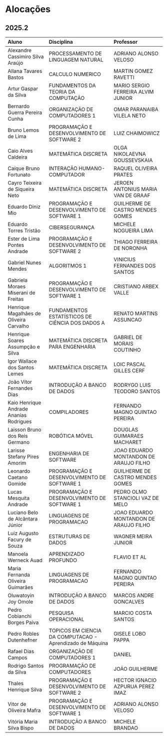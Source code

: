 # Alocações

## 2025.2

| Aluno                                   | Disciplina                                                | Professor                              |
| :-------------------------------------- | :-------------------------------------------------------- | :------------------------------------- |
| Alexandre Cassimiro Silva Araújo        | PROCESSAMENTO DE LINGUAGEM NATURAL                        | ADRIANO ALONSO VELOSO                  |
| Allana Tavares Bastos                   | CALCULO NUMERICO                                          | MARTIN GOMEZ RAVETTI                   |
| Artur Gaspar da Silva                   | FUNDAMENTOS DA TEORIA DA COMPUTAÇÃO                       | MARIO SERGIO FERREIRA ALVIM JUNIOR     |
| Bernardo Guerra Pereira Cunha           | ORGANIZAÇÃO DE COMPUTADORES 1                             | OMAR PARANAIBA VILELA NETO             |
| Bruno Lemos de Lima                     | PROGRAMAÇÃO E DESENVOLVIMENTO DE SOFTWARE 2               | LUIZ CHAIMOWICZ                        |
| Caio Alves Caldeira                     | MATEMÁTICA DISCRETA                                       | OLGA NIKOLAEVNA GOUSSEVSKAIA           |
| Caíque Bruno Fortunato                  | INTERAÇÃO HUMANO-COMPUTADOR                               | RAQUEL OLIVEIRA PRATES                 |
| Cayro Teixeira de Siqueira Neto         | MATEMÁTICA DISCRETA                                       | JEROEN ANTONIUS MARIA VAN DE GRAAF     |
| Eduardo Diniz Mio                       | PROGRAMAÇÃO E DESENVOLVIMENTO DE SOFTWARE 1               | GUILHERME DE CASTRO MENDES GOMES       |
| Eduardo Torres Tristão                  | CIBERSEGURANÇA                                            | MICHELE NOGUEIRA LIMA                  |
| Ester de Lima Pontes Andrade            | PROGRAMAÇÃO E DESENVOLVIMENTO DE SOFTWARE 2               | THIAGO FERREIRA DE NORONHA             |
| Gabriel Nunes Mendes                    | ALGORITMOS 1                                              | VINICIUS FERNANDES DOS SANTOS          |
| Gabriela Moraes Miserani de Freitas     | PROGRAMAÇÃO E DESENVOLVIMENTO DE SOFTWARE 1               | CRISTIANO ARBEX VALLE                  |
| Henrique Magalhães de Oliveira Carvalho | FUNDAMENTOS ESTATÍSTICOS DE CIÊNCIA DOS DADOS A           | RENATO MARTINS ASSUNCAO                |
| Henrique Soares Assumpção e Silva       | MATEMÁTICA DISCRETA PARA ENGENHARIA                       | GABRIEL DE MORAIS COUTINHO             |
| Igor Wallace dos Santos Lemes           | MATEMÁTICA DISCRETA                                       | LOIC PASCAL GILLES CERF                |
| João Vítor Fernandes Dias               | INTRODUÇÃO A BANCO DE DADOS                               | RODRYGO LUIS TEODORO SANTOS            |
| Kaio Henrique Andrade Ananias Rodrigues | COMPILADORES                                              | FERNANDO MAGNO QUINTAO PEREIRA         |
| Laisson Bruno dos Reis Germano          | ROBÓTICA MÓVEL                                            | DOUGLAS GUIMARAES MACHARET             |
| Larisse Stefany Pires Amorim            | ENGENHARIA DE SOFTWARE                                    | JOAO EDUARDO MONTANDON DE ARAUJO FILHO |
| Leonardo Caetano Gomide                 | PROGRAMAÇÃO E DESENVOLVIMENTO DE SOFTWARE 1               | GUILHERME DE CASTRO MENDES GOMES       |
| Lucas Mesquita Andrade                  | PROGRAMAÇÃO E DESENVOLVIMENTO DE SOFTWARE 1               | PEDRO OLMO STANCIOLI VAZ DE MELO       |
| Luciano Belo de Alcântara Júnior        | LINGUAGENS DE PROGRAMACAO                                 | JOAO EDUARDO MONTANDON DE ARAUJO FILHO |
| Luiz Augusto Facury de Souza            | ESTRUTURAS DE DADOS                                       | WAGNER MEIRA JUNIOR                    |
| Manoela Werneck Auad                    | APRENDIZADO PROFUNDO                                      | FLAVIO ET AL                           |
| Maria Fernanda Oliveira Guimarães       | LINGUAGENS DE PROGRAMACAO                                 | FERNANDO MAGNO QUINTAO PEREIRA         |
| Oluwatoyin Joy Omole                    | INTRODUÇÃO A BANCO DE DADOS                               | MARCOS ANDRE GONCALVES                 |
| Pedro Cobianchi Borges Paiva            | PESQUISA OPERACIONAL                                      | MARCIO COSTA SANTOS                    |
| Pedro Robles Dutenhefner                | TOPICOS EM CIENCIA DA COMPUTACAO - Aprendizado de Máquina | GISELE LOBO PAPPA                      |
| Rafael Dias Campos                      | ORGANIZAÇÃO DE COMPUTADORES 1                             | DANIEL                                 |
| Rodrigo Santos da Silva                 | PROGRAMAÇÃO DE COMPUTADORES                               | JOÃO GUILHERME                         |
| Thales Henrique Silva                   | PROGRAMAÇÃO E DESENVOLVIMENTO DE SOFTWARE 2               | HECTOR IGNACIO AZPURUA PEREZ IMAZ      |
| Vitor de Oliveira Mafra                 | PROGRAMAÇÃO E DESENVOLVIMENTO DE SOFTWARE 1               | ADRIANO ALONSO VELOSO                  |
| Vitória Maria Silva Bispo               | INTRODUÇÃO A BANCO DE DADOS                               | MICHELE BRANDAO                        |

